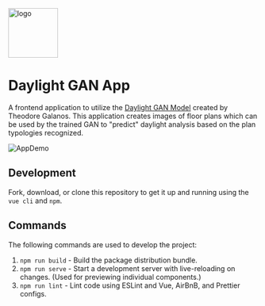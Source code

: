 <img src="https://img.icons8.com/dusk/344/artificial-intelligence.png" alt="logo" width="100"/>

# Daylight GAN App

A frontend application to utilize the [Daylight GAN Model](https://github.com/TheodoreGalanos/DaylightGAN) created by Theodore Galanos. This application creates images of floor plans which can be used by the trained GAN to "predict" daylight analysis based on the plan typologies recognized.

![AppDemo](https://thumbs.gfycat.com/GaseousPastelChinchilla-size_restricted.gif)

## Development

Fork, download, or clone this repository to get it up and running using the `vue cli` and `npm`.

## Commands

The following commands are used to develop the project:

1. `npm run build` - Build the package distribution bundle.
2. `npm run serve` - Start a development server with live-reloading on changes. (Used for previewing individual components.)
3. `npm run lint` - Lint code using ESLint and Vue, AirBnB, and Prettier configs.
